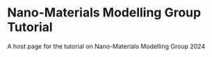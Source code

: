 # Nano-Materials Modelling Group Tutorial
A host page for the tutorial on Nano-Materials Modelling Group 2024
